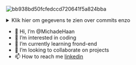 ![bb938bd50fcfedccd720641f5a824bba](https://github.com/MichadeHaan/MichadeHaan/assets/130181637/667cca6b-6d8e-4f79-af73-258f5d2ebdbc)

<details>
  <summary>Klik hier om gegevens te zien over commits enzo</summary>
  
![MichadeHaan's github stats](https://github-readme-stats.vercel.app/api?username=MichadeHaan&theme=dark&show_icons=true)
</details>

- 👋 Hi, I’m @MichadeHaan
- 👀 I’m interested in coding
- 🌱 I’m currently learning frond-end
- 💞️ I’m looking to collaborate on projects
- 📫 How to reach me [linkedin](https://www.linkedin.com/in/micha-de-haan-0a9372294/)
